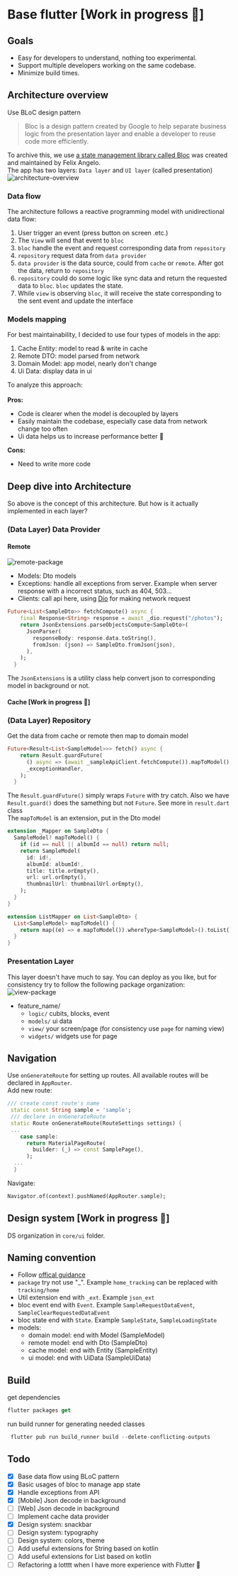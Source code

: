 Base flutter [Work in progress 🚧]
==================

## Goals
- Easy for developers to understand, nothing too experimental.
- Support multiple developers working on the same codebase.
- Minimize build times.

## Architecture overview
Use BLoC design pattern
> Bloc is a design pattern created by Google to help separate business logic from the presentation layer and enable a developer to reuse code more efficiently.

To archive this, we use [a state management library called Bloc](https://pub.dev/packages/bloc) was created and maintained by Felix Angelo.<br>
The app has two layers: ```Data layer``` and ```UI layer``` (called presentation)
![architecture-overview](docs/images/architecture-overview.png)

### Data flow
The architecture follows a reactive programming model with unidirectional data flow:
1. User trigger an event (press button on screen .etc.)
2. The ```View``` will send that event to ```bloc```
3. ```bloc``` handle the event and request corresponding data from ```repository```
4. ```repository``` request data from ```data provider```
5. ```data provider``` is the data source, could from ```cache``` or ```remote```. After got the data, return to ```repository```
6. ```repository``` could do some logic like sync data and return the requested data to ```bloc```. ```bloc``` updates the state.
7. While ```view``` is observing ```bloc```, it will receive the state corresponding to the sent event and update the interface

### Models mapping
For best maintainability, I decided to use four types of models in the app:
1. Cache Entity: model to read & write in cache
2. Remote DTO: model parsed from network
3. Domain Model: app model, nearly don't change
4. Ui Data: display data in ui

To analyze this approach:
<br><br><b>Pros:</b>
- Code is clearer when the model is decoupled by layers
- Easily maintain the codebase, especially case data from network change too often
- Ui data helps us to increase performance better 🤫

<b>Cons:</b>
- Need to write more code

## Deep dive into Architecture
So above is the concept of this architecture. But how is it actually implemented in each layer?
### (Data Layer) Data Provider
#### Remote
![remote-package](docs/images/remote-package.png)
- Models: Dto models
- Exceptions: handle all exceptions from server. Example when server response with a incorrect status, such as 404, 503...
- Clients: call api here, using [Dio](https://pub.dev/packages/dio) for making network request
```dart
Future<List<SampleDto>> fetchCompute() async {
    final Response<String> response = await _dio.request("/photos");
    return JsonExtensions.parseObjectsCompute<SampleDto>(
      JsonParser(
        responseBody: response.data.toString(),
        fromJson: (json) => SampleDto.fromJson(json),
      ),
    );
  }
```
The ```JsonExtensions``` is a utility class help convert json to corresponding model in background or not.

#### Cache [Work in progress 🚧]

### (Data Layer) Repository
Get the data from cache or remote then map to domain model
```dart
Future<Result<List<SampleModel>>> fetch() async {
    return Result.guardFuture(
      () async => (await _sampleApiClient.fetchCompute()).mapToModel(),
      _exceptionHandler,
    );
  }
```
The ```Result.guardFuture()``` simply wraps ```Future``` with try catch. Also we have ```Result.guard()``` does the samething but not ```Future```. See more in ```result.dart``` class
<br>The ```mapToModel``` is an extension, put in the Dto model
```dart
extension _Mapper on SampleDto {
  SampleModel? mapToModel() {
    if (id == null || albumId == null) return null;
    return SampleModel(
      id: id!,
      albumId: albumId!,
      title: title.orEmpty(),
      url: url.orEmpty(),
      thumbnailUrl: thumbnailUrl.orEmpty(),
    );
  }
}

extension ListMapper on List<SampleDto> {
  List<SampleModel> mapToModel() {
    return map((e) => e.mapToModel()).whereType<SampleModel>().toList();
  }
}
```

### Presentation Layer
This layer doesn't have much to say. You can deploy as you like, but for consistency try to follow the following package organization:
![view-package](docs/images/view-package.png)
- feature_name/
  - ```logic/``` cubits, blocks, event 
  - ```models/``` ui data
  - ```view/``` your screen/page (for consistency use ```page``` for naming view)
  - ```widgets/``` widgets use for page
  
## Navigation
Use ```onGenerateRoute``` for setting up routes. All available routes will be declared in ```AppRouter```.
<br>Add new route:
```dart
/// create const route's name
 static const String sample = 'sample';
 /// declare in onGenerateRoute
 static Route onGenerateRoute(RouteSettings settings) {
 ...
    case sample:
      return MaterialPageRoute(
        builder: (_) => const SamplePage(),
      );
  ...
  }
 ```
 Navigate:
 ```dart
Navigator.of(context).pushNamed(AppRouter.sample);
 ```

## Design system [Work in progress 🚧]
DS organization in ```core/ui``` folder.

## Naming convention
- Follow [offical guidance](https://dart.dev/guides/language/effective-dart/style)
- ```package``` try not use "_". Example ```home_tracking``` can be replaced with ```tracking/home```
- Util extension end with ```_ext```. Example ```json_ext```
- bloc event end with ```Event```. Example ```SampleRequestDataEvent```, ```SampleClearRequestedDataEvent```
- bloc state end with ```State```. Example ```SampleState```, ```SampleLoadingState```
- models:
  - domain model: end with Model (SampleModel)
  - remote model: end with Dto (SampleDto)
  - cache model: end with Entity (SampleEntity)
  - ui model: end with UiData (SampleUiData)

## Build
get dependencies
```dart
flutter packages get
```

run build runner for generating needed classes
```dart
 flutter pub run build_runner build --delete-conflicting-outputs  
```

## Todo
- [x] Base data flow using BLoC pattern
- [x] Basic usages of bloc to manage app state
- [x] Handle exceptions from API
- [x] [Mobile] Json decode in background
- [ ] [Web] Json decode in background
- [ ] Implement cache data provider
- [x] Design system: snackbar
- [ ] Design system: typography
- [ ] Design system: colors, theme
- [ ] Add useful extensions for String based on kotlin
- [ ] Add useful extensions for List based on kotlin
- [ ] Refactoring a lotttt when I have more experience with Flutter 🥺
